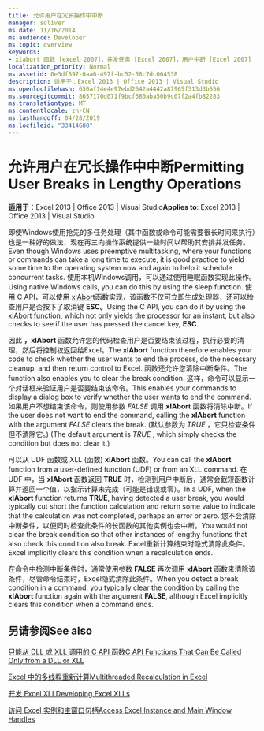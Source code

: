 ```yaml
---
title: 允许用户在冗长操作中中断
manager: soliver
ms.date: 11/16/2014
ms.audience: Developer
ms.topic: overview
keywords:
- xlabort 函数 [excel 2007]，并发任务 [Excel 2007]，用户中断 [Excel 2007]
localization_priority: Normal
ms.assetid: 0e3df597-0aa6-497f-bc52-58c7dc064538
description: 适用于：Excel 2013 | Office 2013 | Visual Studio
ms.openlocfilehash: 650af14e4e97ebd2642a4442a87965f313d3b556
ms.sourcegitcommit: 8657170d071f9bcf680aba50b9c07f2a4fb82283
ms.translationtype: MT
ms.contentlocale: zh-CN
ms.lasthandoff: 04/28/2019
ms.locfileid: "33414688"
---
```

# <a name="permitting-user-breaks-in-lengthy-operations"></a><span data-ttu-id="74085-104">允许用户在冗长操作中中断</span><span class="sxs-lookup"><span data-stu-id="74085-104">Permitting User Breaks in Lengthy Operations</span></span>

 <span data-ttu-id="74085-105">**适用于**：Excel 2013 | Office 2013 | Visual Studio</span><span class="sxs-lookup"><span data-stu-id="74085-105">**Applies to**: Excel 2013 | Office 2013 | Visual Studio</span></span> 
  
<span data-ttu-id="74085-106">即使Windows使用抢先的多任务处理（其中函数或命令可能需要很长时间来执行）也是一种好的做法，现在再三向操作系统提供一些时间以帮助其安排并发任务。</span><span class="sxs-lookup"><span data-stu-id="74085-106">Even though Windows uses preemptive multitasking, where your functions or commands can take a long time to execute, it is good practice to yield some time to the operating system now and again to help it schedule concurrent tasks.</span></span> <span data-ttu-id="74085-107">使用本机Windows调用，可以通过使用睡眠函数实现此操作。</span><span class="sxs-lookup"><span data-stu-id="74085-107">Using native Windows calls, you can do this by using the sleep function.</span></span> <span data-ttu-id="74085-108">使用 C API，可以使用 [xlAbort](xlabort.md)函数实现，该函数不仅可立即生成处理器，还可以检查用户是否按下了取消键 **ESC。**</span><span class="sxs-lookup"><span data-stu-id="74085-108">Using the C API, you can do it by using the [xlAbort function](xlabort.md), which not only yields the processor for an instant, but also checks to see if the user has pressed the cancel key, **ESC**.</span></span>
  
<span data-ttu-id="74085-109">因此 **，xlAbort** 函数允许您的代码检查用户是否要结束该过程，执行必要的清理，然后将控制权返回给Excel。</span><span class="sxs-lookup"><span data-stu-id="74085-109">The **xlAbort** function therefore enables your code to check whether the user wants to end the process, do the necessary cleanup, and then return control to Excel.</span></span> <span data-ttu-id="74085-110">函数还允许您清除中断条件。</span><span class="sxs-lookup"><span data-stu-id="74085-110">The function also enables you to clear the break condition.</span></span> <span data-ttu-id="74085-111">这样，命令可以显示一个对话框来验证用户是否要结束该命令。</span><span class="sxs-lookup"><span data-stu-id="74085-111">This enables your commands to display a dialog box to verify whether the user wants to end the command.</span></span> <span data-ttu-id="74085-112">如果用户不想结束该命令，则使用参数 *FALSE* 调用 **xlAbort** 函数将清除中断。</span><span class="sxs-lookup"><span data-stu-id="74085-112">If the user does not want to end the command, calling the **xlAbort** function with the argument  *FALSE*  clears the break.</span></span> <span data-ttu-id="74085-113"> (默认参数为  *TRUE*  ，它只检查条件但不清除它。) </span><span class="sxs-lookup"><span data-stu-id="74085-113">(The default argument is  *TRUE*  , which simply checks the condition but does not clear it.)</span></span> 
  
<span data-ttu-id="74085-114">可以从 UDF 函数或 XLL (函数) **xlAbort** 函数。</span><span class="sxs-lookup"><span data-stu-id="74085-114">You can call the **xlAbort** function from a user-defined function (UDF) or from an XLL command.</span></span> <span data-ttu-id="74085-115">在 UDF 中，当 **xlAbort** 函数返回 **TRUE** 时，检测到用户中断后，通常会截短函数计算并返回一个值，以指示计算未完成（可能是错误或零）。</span><span class="sxs-lookup"><span data-stu-id="74085-115">In a UDF, when the **xlAbort** function returns **TRUE**, having detected a user break, you would typically cut short the function calculation and return some value to indicate that the calculation was not completed, perhaps an error or zero.</span></span> <span data-ttu-id="74085-116">您不会清除中断条件，以便同时检查此条件的长函数的其他实例也会中断。</span><span class="sxs-lookup"><span data-stu-id="74085-116">You would not clear the break condition so that other instances of lengthy functions that also check this condition also break.</span></span> <span data-ttu-id="74085-117">Excel重新计算结束时隐式清除此条件。</span><span class="sxs-lookup"><span data-stu-id="74085-117">Excel implicitly clears this condition when a recalculation ends.</span></span>
  
<span data-ttu-id="74085-118">在命令中检测中断条件时，通常使用参数 **FALSE** 再次调用 **xlAbort** 函数来清除该条件，尽管命令结束时，Excel隐式清除此条件。</span><span class="sxs-lookup"><span data-stu-id="74085-118">When you detect a break condition in a command, you typically clear the condition by calling the **xlAbort** function again with the argument **FALSE**, although Excel implicitly clears this condition when a command ends.</span></span>
  
## <a name="see-also"></a><span data-ttu-id="74085-119">另请参阅</span><span class="sxs-lookup"><span data-stu-id="74085-119">See also</span></span>



[<span data-ttu-id="74085-120">只能从 DLL 或 XLL 调用的 C API 函数</span><span class="sxs-lookup"><span data-stu-id="74085-120">C API Functions That Can Be Called Only from a DLL or XLL</span></span>](c-api-functions-that-can-be-called-only-from-a-dll-or-xll.md)
  
[<span data-ttu-id="74085-121">Excel 中的多线程重新计算</span><span class="sxs-lookup"><span data-stu-id="74085-121">Multithreaded Recalculation in Excel</span></span>](multithreaded-recalculation-in-excel.md)
  
[<span data-ttu-id="74085-122">开发 Excel XLL</span><span class="sxs-lookup"><span data-stu-id="74085-122">Developing Excel XLLs</span></span>](developing-excel-xlls.md)
  
[<span data-ttu-id="74085-123">访问 Excel 实例和主窗口句柄</span><span class="sxs-lookup"><span data-stu-id="74085-123">Access Excel Instance and Main Window Handles</span></span>](how-to-access-excel-instance-and-main-window-handles.md)

